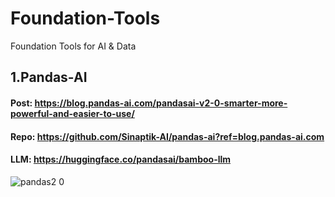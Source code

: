 # Foundation-Tools
Foundation Tools for AI &amp; Data

## 1.Pandas-AI
#### Post: https://blog.pandas-ai.com/pandasai-v2-0-smarter-more-powerful-and-easier-to-use/
#### Repo: https://github.com/Sinaptik-AI/pandas-ai?ref=blog.pandas-ai.com
#### LLM: https://huggingface.co/pandasai/bamboo-llm
![pandas2 0](https://github.com/Temus-AI/Foundation-Tools/assets/66006349/d8b79cfe-c04a-4829-a1e6-3c2294e56905)

